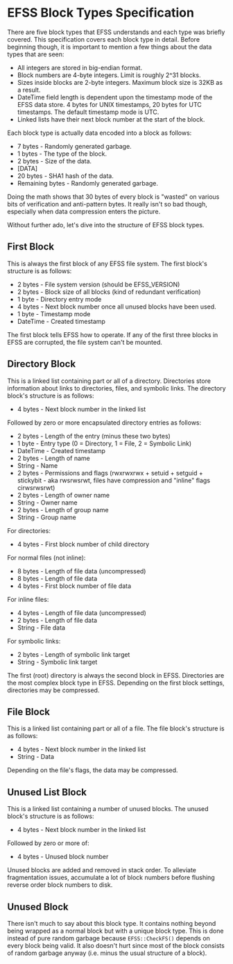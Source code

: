 EFSS Block Types Specification
==============================

There are five block types that EFSS understands and each type was briefly covered.  This specification covers each block type in detail.  Before beginning though, it is important to mention a few things about the data types that are seen:

* All integers are stored in big-endian format.
* Block numbers are 4-byte integers. Limit is roughly 2^31 blocks.
* Sizes inside blocks are 2-byte integers. Maximum block size is 32KB as a result.
* DateTime field length is dependent upon the timestamp mode of the EFSS data store. 4 bytes for UNIX timestamps, 20 bytes for UTC timestamps. The default timestamp mode is UTC.
* Linked lists have their next block number at the start of the block.

Each block type is actually data encoded into a block as follows:

* 7 bytes - Randomly generated garbage.
* 1 bytes - The type of the block.
* 2 bytes - Size of the data.
* [DATA]
* 20 bytes - SHA1 hash of the data.
* Remaining bytes - Randomly generated garbage.

Doing the math shows that 30 bytes of every block is "wasted" on various bits of verification and anti-pattern bytes.  It really isn't so bad though, especially when data compression enters the picture.

Without further ado, let's dive into the structure of EFSS block types.

First Block
-----------

This is always the first block of any EFSS file system.  The first block's structure is as follows:

* 2 bytes - File system version (should be EFSS_VERSION)
* 2 bytes - Block size of all blocks (kind of redundant verification)
* 1 byte - Directory entry mode
* 4 bytes - Next block number once all unused blocks have been used.
* 1 byte - Timestamp mode
* DateTime - Created timestamp

The first block tells EFSS how to operate.  If any of the first three blocks in EFSS are corrupted, the file system can't be mounted.

Directory Block
---------------

This is a linked list containing part or all of a directory.  Directories store information about links to directories, files, and symbolic links.  The directory block's structure is as follows:

* 4 bytes - Next block number in the linked list

Followed by zero or more encapsulated directory entries as follows:

* 2 bytes - Length of the entry (minus these two bytes)
* 1 byte - Entry type (0 = Directory, 1 = File, 2 = Symbolic Link)
* DateTime - Created timestamp
* 2 bytes - Length of name
* String - Name
* 2 bytes - Permissions and flags (rwxrwxrwx + setuid + setguid + stickybit - aka rwsrwsrwt, files have compression and "inline" flags cirwsrwsrwt)
* 2 bytes - Length of owner name
* String - Owner name
* 2 bytes - Length of group name
* String - Group name

For directories:

* 4 bytes - First block number of child directory

For normal files (not inline):

* 8 bytes - Length of file data (uncompressed)
* 8 bytes - Length of file data
* 4 bytes - First block number of file data

For inline files:

* 4 bytes - Length of file data (uncompressed)
* 2 bytes - Length of file data
* String - File data

For symbolic links:

* 2 bytes - Length of symbolic link target
* String - Symbolic link target

The first (root) directory is always the second block in EFSS.  Directories are the most complex block type in EFSS.  Depending on the first block settings, directories may be compressed.

File Block
----------

This is a linked list containing part or all of a file.  The file block's structure is as follows:

* 4 bytes - Next block number in the linked list
* String - Data

Depending on the file's flags, the data may be compressed.

Unused List Block
-----------------

This is a linked list containing a number of unused blocks.  The unused block's structure is as follows:

* 4 bytes - Next block number in the linked list

Followed by zero or more of:

* 4 bytes - Unused block number

Unused blocks are added and removed in stack order.  To alleviate fragmentation issues, accumulate a lot of block numbers before flushing reverse order block numbers to disk.

Unused Block
------------

There isn't much to say about this block type.  It contains nothing beyond being wrapped as a normal block but with a unique block type.  This is done instead of pure random garbage because `EFSS::CheckFS()` depends on every block being valid.  It also doesn't hurt since most of the block consists of random garbage anyway (i.e. minus the usual structure of a block).
